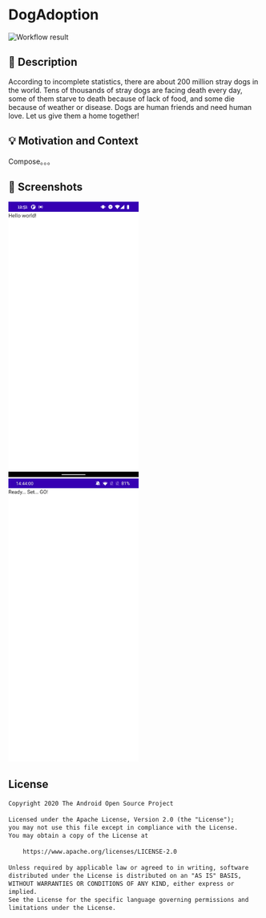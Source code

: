 # DogAdoption
![Workflow result](https://github.com/suchen2/Compose-Android/workflows/Check/badge.svg)


## :scroll: Description
According to incomplete statistics, there are about 200 million stray dogs in the world.
Tens of thousands of stray dogs are facing death every day, some of them starve to death because of lack of food, and some die because of weather or disease.
Dogs are human friends and need human love. Let us give them a home together!


## :bulb: Motivation and Context
Compose。。。


## :camera_flash: Screenshots
<img src="/results/screenshot_1.png" width="260">&emsp;<img src="/results/screenshot_2.png" width="260">

## License
```
Copyright 2020 The Android Open Source Project

Licensed under the Apache License, Version 2.0 (the "License");
you may not use this file except in compliance with the License.
You may obtain a copy of the License at

    https://www.apache.org/licenses/LICENSE-2.0

Unless required by applicable law or agreed to in writing, software
distributed under the License is distributed on an "AS IS" BASIS,
WITHOUT WARRANTIES OR CONDITIONS OF ANY KIND, either express or implied.
See the License for the specific language governing permissions and
limitations under the License.
```